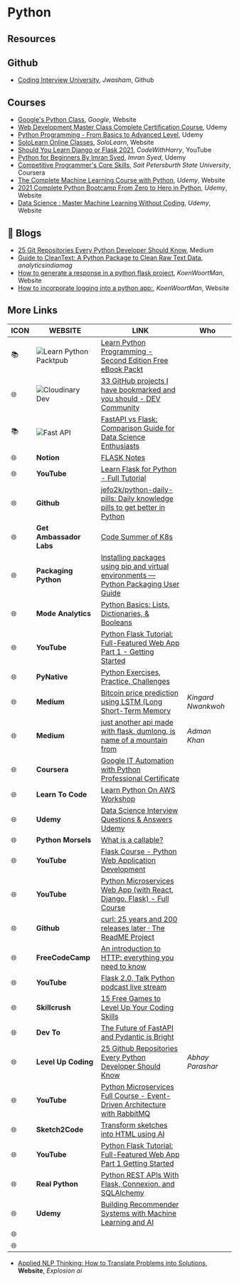 # Python

## Resources

## Github

- [Coding Interview University](https://github.com/jwasham/coding-interview-university?fbclid=IwAR031SuIcbhYI3lsJIsay6u_sDPaeCaaB8bGaiznN5RxcqJI7WCEDwkvwDg), _Jwasham_, Github

## Courses

- [Google's Python Class](https://developers.google.com/edu/python/?hl=en), _Google_, Website
- [Web Development Master Class Complete Certification Course](https://www.udemy.com/course/web-development-masterclass-complete-certificate-course/?couponCode=YOUACCEL49269), Udemy
- [Python Programming - From Basics to Advanced Level](https://www.udemy.com/course/python-programming-beginner-to-advanced/?ranMID=39197&ranEAID=%2F7fFXpljNdk&ranSiteID=_7fFXpljNdk-rorvNtWbidTez5YGtKtQaQ&utm_source=aff-campaign&utm_medium=udemyads&LSNPUBID=%2F7fFXpljNdk&couponCode=FREEJUN2), Udemy
- [SoloLearn Online Classes](https://www.sololearn.com/home), _SoloLearn_, Website
- [Should You Learn Django or Flask 2021](https://www.youtube.com/watch?v=FW1LOP09RM8), _CodeWithHarry_, YouTube
- [Python for Beginners By Imran Syed](https://www.coursera.org/learn/ibm-containers-docker-kubernetes-openshift), _Imran Syed_, Udemy
- [Competitive Programmer's Core Skills](https://www.coursera.org/learn/competitive-programming-core-skills), _Sait Petersburth State University_, Coursera
- [The Complete Machine Learning Course with Python](https://www.udemy.com/course/machine-learning-course-with-python/?ranMID=39197&ranEAID=At6Vw*QceKk&ranSiteID=At6Vw.QceKk-AthbjHIIzaWgJw4hwhKdbw&LSNPUBID=At6Vw*QceKk&utm_source=aff-campaign&utm_medium=udemyads), _Udemy_, Website
- [2021 Complete Python Bootcamp From Zero to Hero in Python](https://www.udemy.com/course/complete-python-bootcamp/?ranMID=39197&ranEAID=At6Vw*QceKk&ranSiteID=At6Vw.QceKk-2wz8mhH7LSiCgDXnO9oe.w&LSNPUBID=At6Vw*QceKk&utm_source=aff-campaign&utm_medium=udemyads), _Udemy_, Website
- [Data Science : Master Machine Learning Without Coding](https://www.udemy.com/course/hands-on-machine-learning-without-writing-code/?ranMID=39197&ranEAID=At6Vw*QceKk&ranSiteID=At6Vw.QceKk-q.mYx_zj2g3S3SQhm5zxyw&LSNPUBID=At6Vw*QceKk&utm_source=aff-campaign&utm_medium=udemyads), _Udemy_, Website

## 📝 Blogs

- [25 Git Repositories Every Python Developer Should Know](https://link.medium.com/jgt5M1xp8gb), Medium
- [Guide to CleanText: A Python Package to Clean Raw Text Data](https://analyticsindiamag.com/guide-to-cleantext-a-python-package-to-clean-raw-text-data/), _analyticsindiamag_
- [How to generate a response in a python flask project](https://koenwoortman.com/python-flask-return-json-response/), _KoenWoortMan_, Website
- [How to incorporate logging into a python app:](https://levelup.gitconnected.com/tutorial-on-python-logging-ac5f21e0a00), _KoenWoortMan_, Website

## More Links

| ICON | WEBSITE                                                                                                                                                                              | LINK                                                                                                                                                                         | Who                |
| ---- | ------------------------------------------------------------------------------------------------------------------------------------------------------------------------------------ | ---------------------------------------------------------------------------------------------------------------------------------------------------------------------------- | ------------------ |
| 📚   | ![Learn Python](https://d2aov160eccqlv.cloudfront.net/271739eb287c43adb004792095a0b2fc/images/7e26cb80ef4e68f870f1e40b5ef46584.ico) Packtpub                                         | [Learn Python Programming - Second Edition Free eBook Packt](https://www.packtpub.com/free-ebook/learn-python-programming-second-edition/9781788996662)                      |                    |
| 🌐   | ![Cloudinary](https://res.cloudinary.com/practicaldev/image/fetch/s--E8ak4Hr1--/c_limit,f_auto,fl_progressive,q_auto,w_32/https://dev-to.s3.us-east-2.amazonaws.com/favicon.ico) Dev | [33 GitHub projects I have bookmarked and you should - DEV Community](https://dev.to/devdefinitive/33-github-projects-i-have-bookmarked-and-you-should-298o)                 |                    |
| 📚   | ![Fast API](https://analyticsindiamag.com/wp-content/uploads/2019/11/cropped-aim-new-logo-1-22-3-32x32.jpg)                                                                          | [FastAPI vs Flask: Comparison Guide for Data Science Enthusiasts](https://analyticsindiamag.com/fastapi-vs-flask-comparison-guide-for-data-science-enthusiasts/)             |                    |
| 🌐   | **Notion**                                                                                                                                                                           | [FLASK Notes](https://www.notion.so/FLASK-Notes-550ca32db66d4f8999ac94ac1df78674)                                                                                            |
| 🌐   | **YouTube**                                                                                                                                                                          | [Learn Flask for Python - Full Tutorial](https://www.youtube.com/watch?v=Z1RJmh_OqeA&t=883s)                                                                                 |                    |
| 🌐   | **Github**                                                                                                                                                                           | [jefo2k/python-daily-pills: Daily knowledge pills to get better in Python](https://github.com/jefo2k/python-daily-pills)                                                     |                    |
| 🌐   | **Get Ambassador Labs**                                                                                                                                                              | [Code Summer of K8s](https://www.getambassador.io/summer-of-k8s/code/#month1-challenges)                                                                                     |                    |
| 🌐   | **Packaging Python**                                                                                                                                                                 | [Installing packages using pip and virtual environments — Python Packaging User Guide](https://packaging.python.org/guides/installing-using-pip-and-virtual-environments/)   |                    |
| 🌐   | **Mode Analytics**                                                                                                                                                                   | [Python Basics: Lists, Dictionaries, & Booleans](https://mode.com/python-tutorial/python-basics/)                                                                            |                    |
| 🌐   | **YouTube**                                                                                                                                                                          | [Python Flask Tutorial: Full-Featured Web App Part 1 - Getting Started](https://www.youtube.com/watch?v=MwZwr5Tvyxo)                                                         |                    |
| 🌐   | **PyNative**                                                                                                                                                                         | [Python Exercises, Practice, Challenges](https://pynative.com/python-exercises-with-solutions/)                                                                              |                    |
| 🌐   | **Medium**                                                                                                                                                                           | [Bitcoin price prediction using LSTM (Long Short-Term Memory](https://kingard-nwankwoh01.medium.com/bitcoin-price-prediction-using-lstm-long-short-term-memory-b6bfe1aa14ef) | _Kingard Nwankwoh_ |
| 🌐   | **Medium**                                                                                                                                                                           | [just another api made with flask. dumlong, is name of a mountain from](https://medium.com/@khanadnanxyz/just-another-api-made-with-flask-e7fe57145b31)                      | _Adman Khan_       |
| 🌐   | **Coursera**                                                                                                                                                                         | [Google IT Automation with Python Professional Certificate](https://www.coursera.org/professional-certificates/google-it-automation)                                         |                    |
| 🌐   | **Learn To Code**                                                                                                                                                                    | [Learn Python On AWS Workshop](https://learn-to-code.workshop.aws/)                                                                                                          |                    |
| 🌐   | **Udemy**                                                                                                                                                                            | [Data Science Interview Questions & Answers Udemy](https://www.udemy.com/course/data-science-interview-questions-and-answers/?couponCode=DS_INTERVIEW_UPLATZ)                |                    |
| 🌐   | **Python Morsels**                                                                                                                                                                   | [What is a callable?](https://www.pythonmorsels.com/topics/callables/)                                                                                                       |                    |
| 🌐   | **YouTube**                                                                                                                                                                          | [Flask Course - Python Web Application Development](https://www.youtube.com/watch?v=Qr4QMBUPxWo)                                                                             |                    |
| 🌐   | **YouTube**                                                                                                                                                                          | [Python Microservices Web App (with React, Django, Flask) - Full Course](https://www.youtube.com/watch?v=0iB5IPoTDts)                                                        |                    |
| 🌐   | **Github**                                                                                                                                                                           | [curl: 25 years and 200 releases later · The ReadME Project](https://github.com/readme/podcast/curl-25-years)                                                                |                    |
| 🌐   | **FreeCodeCamp**                                                                                                                                                                     | [An introduction to HTTP: everything you need to know](https://www.freecodecamp.org/news/http-and-everything-you-need-to-know-about-it/)                                     |                    |
| 🌐   | **YouTube**                                                                                                                                                                          | [Flask 2.0, Talk Python podcast live stream](https://www.youtube.com/watch?v=G54QyX_lWo8)                                                                                    |                    |
| 🌐   | **Skillcrush**                                                                                                                                                                       | [15 Free Games to Level Up Your Coding Skills](https://skillcrush.com/blog/free-coding-games/)                                                                               |                    |
| 🌐   | **Dev To**                                                                                                                                                                           | [The Future of FastAPI and Pydantic is Bright](https://dev.to/tiangolo/the-future-of-fastapi-and-pydantic-is-bright-3pbm)                                                    |                    |
| 🌐   | **Level Up Coding**                                                                                                                                                                  | [25 Github Repositories Every Python Developer Should Know](https://levelup.gitconnected.com/25-github-repositories-every-python-developer-should-know-ac848f6aa1fe)         | _Abhay Parashar_   |
| 🌐   | **YouTube**                                                                                                                                                                          | [Python Microservices Full Course - Event-Driven Architecture with RabbitMQ](https://www.youtube.com/watch?v=ddrucr_aAzA)                                                    |                    |
| 🌐   | **Sketch2Code**                                                                                                                                                                      | [Transform sketches into HTML using AI](https://sketch2code.azurewebsites.net/)                                                                                              |                    |
| 🌐   | **YouTube**                                                                                                                                                                          | [Python Flask Tutorial: Full-Featured Web App Part 1 Getting Started](https://www.youtube.com/watch?v=MwZwr5Tvyxo)                                                           |                    |
| 🌐   | **Real Python**                                                                                                                                                                      | [Python REST APIs With Flask, Connexion, and SQLAlchemy](https://realpython.com/flask-connexion-rest-api/)                                                                   |                    |
| 🌐   | **Udemy**                                                                                                                                                                            | [Building Recommender Systems with Machine Learning and AI](https://www.udemy.com/course/building-recommender-systems-with-machine-learning-and-ai/)                         |                    |
| 🌐   |                                                                                                                                                                                      |                                                                                                                                                                              |                    |
| 🌐   |                                                                                                                                                                                      |                                                                                                                                                                              |                    |

- [Applied NLP Thinking: How to Translate Problems into Solutions](https://explosion.ai/blog/applied-nlp-thinking), **Website**, _Explosion ai_
